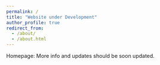 ```yaml
---
permalink: /
title: "Website under Development"
author_profile: true
redirect_from: 
  - /about/
  - /about.html
---
```

Homepage: More info and updates should be soon updated. 

